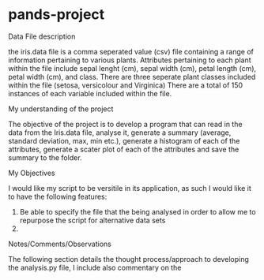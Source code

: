 # pands-project
Data File description

the iris.data file is a comma seperated value (csv) file containing a range of information pertaining to various plants. Attributes pertaining to each plant within the file include sepal lenght (cm), sepal width (cm), petal length (cm), petal width (cm), and class.
There are three seperate plant classes included within the file (setosa, versicolour and Virginica)
There are a total of 150 instances of each variable included within the file.


My understanding of the project

The objective of the project is to develop a program that can read in the data from the Iris.data file, analyse it, generate a summary (average, standard deviation, max, min etc.), generate a histogram of each of the attributes, generate a scater plot of each of the attributes and save the summary to the folder.

My Objectives

I would like my script to be versitile in its application, as such I would like it to have the following features:
1. Be able to specify the file that the being analysed in order to allow me to repurpose the script for alternative data sets
2. 

Notes/Comments/Observations

The following section details the thought process/approach to developing the analysis.py file, I include also commentary on the 


